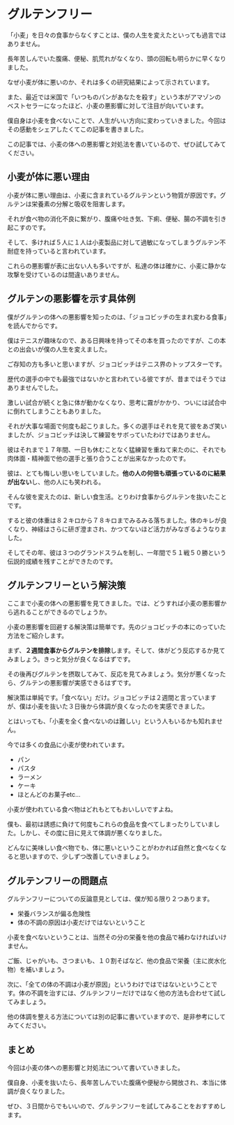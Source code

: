 # グルテンフリー

「小麦」を日々の食事からなくすことは、僕の人生を変えたといっても過言ではありません。

長年苦しんでいた腹痛、便秘、肌荒れがなくなり、頭の回転も明らかに早くなりました。




なぜ小麦が体に悪いのか、それは多くの研究結果によって示されています。

また、最近では米国で「いつものパンがあなたを殺す」という本がアマゾンのベストセラーになったほど、小麦の悪影響に対して注目が向いています。




僕自身は小麦を食べないことで、人生がいい方向に変わっていきました。今回はその感動をシェアしたくてこの記事を書きました。




この記事では、小麦の体への悪影響と対処法を書いているので、ぜひ試してみてください。




## 小麦が体に悪い理由
小麦が体に悪い理由は、小麦に含まれているグルテンという物質が原因です。グルテンは栄養素の分解と吸収を阻害します。




それが食べ物の消化不良に繋がり、腹痛や吐き気、下痢、便秘、腸の不調を引き起こすのです。




そして、多ければ５人に１人は小麦製品に対して過敏になってしまうグルテン不耐症を持っていると言われています。




これらの悪影響が表に出ない人も多いですが、私達の体は確かに、小麦に静かな攻撃を受けているのは間違いありません。




## グルテンの悪影響を示す具体例

僕がグルテンの体への悪影響を知ったのは、「ジョコビッチの生まれ変わる食事」を読んでからです。




僕はテニスが趣味なので、ある日興味を持ってその本を買ったのですが、この本との出会いが僕の人生を変えました。




ご存知の方も多いと思いますが、ジョコビッチはテニス界のトップスターです。




歴代の選手の中でも最強ではないかと言われている彼ですが、昔まではそうではありませんでした。




激しい試合が続くと急に体が動かなくなり、思考に霧がかかり、ついには試合中に倒れてしまうこともありました。




それが大事な場面で何度も起こりました。多くの選手はそれを見て彼をあざ笑いましたが、ジョコビッチは決して練習をサボっていたわけではありません。




彼はそれまで１７年間、一日も休むことなく猛練習を重ねて来たのに、それでも肉体面・精神面で他の選手と張り合うことが出来なかったのです。




彼は、とても悔しい思いをしていました。**他の人の何倍も頑張っているのに結果が出ない**し、他の人にも笑われる。




そんな彼を変えたのは、新しい食生活。とりわけ食事からグルテンを抜いたことです。




すると彼の体重は８２キロから７８キロまでみるみる落ちました。体のキレが良くなり、神経はさらに研ぎ澄まされ、かつてないほど活力がみなぎるようなりました。




そしてその年、彼は３つのグランドスラムを制し、一年間で５１戦５０勝という伝説的成績を残すことができたのです。




## グルテンフリーという解決策

ここまで小麦の体への悪影響を見てきました。では、どうすれば小麦の悪影響から逃れることができるのでしょうか。




小麦の悪影響を回避する解決策は簡単です。先のジョコビッチの本にのっていた方法をご紹介します。

まず、**２週間食事からグルテンを排除**します。そして、体がどう反応するか見てみましょう。きっと気分が良くなるはずです。

その後再びグルテンを摂取してみて、反応を見てみましょう。気分が悪くなったら、グルテンの悪影響が実感できるはずです。




解決策は単純です。「食べない」だけ。ジョコビッチは２週間と言っていますが、僕は小麦を抜いた３日後から体調が良くなったのを実感できました。




とはいっても、「小麦を全く食べないのは難しい」という人もいるかも知れません。




今では多くの食品に小麦が使われています。

- パン
- パスタ
- ラーメン
- ケーキ
- ほとんどのお菓子etc...




小麦が使われている食べ物はどれもとてもおいしいですよね。




僕も、最初は誘惑に負けて何度もこれらの食品を食べてしまったりしていました。しかし、その度に目に見えて体調が悪くなりました。




どんなに美味しい食べ物でも、体に悪いということがわかれば自然と食べなくなると思いますので、少しずつ改善していきましょう。




## グルテンフリーの問題点

グルテンフリーについての反論意見としては、僕が知る限り２つあります。




- 栄養バランスが偏る危険性
- 体の不調の原因は小麦だけではないということ




小麦を食べないということは、当然その分の栄養を他の食品で補わなければいけません。

ご飯、じゃがいも、さつまいも、１０割そばなど、他の食品で栄養（主に炭水化物）を補いましょう。




次に、「全ての体の不調は小麦が原因」というわけではではないということです。体の不調を治すには、グルテンフリーだけではなく他の方法も合わせて試してみましょう。




他の体調を整える方法については別の記事に書いていますので、是非参考にしてみてください。




## まとめ

今回は小麦の体への悪影響と対処法について書いていきました。




僕自身、小麦を抜いたら、長年苦しんでいた腹痛や便秘から開放され、本当に体調が良くなりました。




ぜひ、３日間からでもいいので、グルテンフリーを試してみることをおすすめします。
